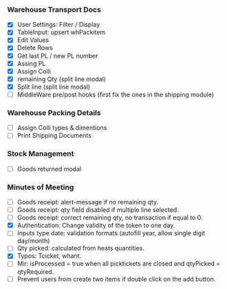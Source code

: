 ### Warehouse Transport Docs
- [X] User Settings: Filter / Display
- [X] TableInput: upsert whPackitem
- [X] Edit Values
- [X] Delete Rows
- [X] Get last PL / new PL number
- [X] Assing PL
- [X] Assign Colli
- [X] remaining Qty (split line modal)
- [X] Split line (split line modal)
- [ ] MiddleWare pre/post hooks (first fix the ones in the shipping module)
### Warehouse Packing Details
- [ ] Assign Colli types & dimentions
- [ ] Print Shipping Documents
### Stock Management
- [ ] Goods returned modal
### Minutes of Meeting
- [ ] Goods receipt: alert-message if no remaining qty.
- [ ] Goods receipt: qty field disabled if multiple line selected.
- [ ] Goods receipt: correct remaining qty, no transaction if equal to 0.
- [X] Authentication: Change validity of the  token to one day.
- [ ] Inputs type date: validation formats (autofill year, allow single digit day/month)
- [ ] Qty picked: calculated from heats quantities.
- [X] Typos: Tcicket, whant.
- [ ] Mir: isProcessed = true when all picktickets are closed and qtyPicked = qtyRequired.
- [ ] Prevent users from create two items if double click on the add button.  